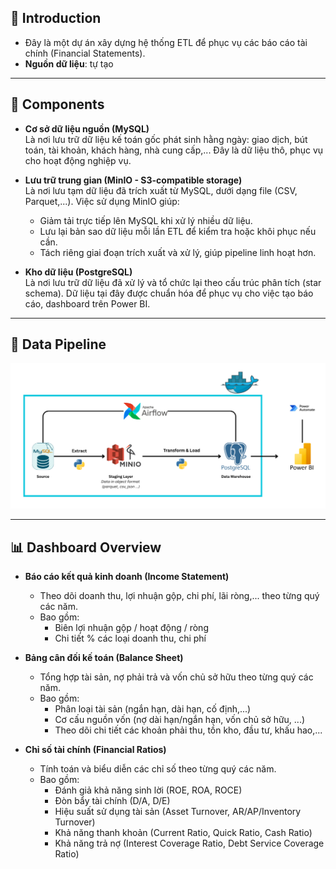 ## 📝 Introduction
- Đây là một dự án xây dựng hệ thống ETL để phục vụ các báo cáo tài chính (Financial Statements).
- **Nguồn dữ liệu**: tự tạo
  
---

## 🧩 Components
- **Cơ sở dữ liệu nguồn (MySQL)**  
  Là nơi lưu trữ dữ liệu kế toán gốc phát sinh hằng ngày: giao dịch, bút toán, tài khoản, khách hàng, nhà cung cấp,... Đây là dữ liệu thô, phục vụ cho hoạt động nghiệp vụ.

- **Lưu trữ trung gian (MinIO - S3-compatible storage)**  
  Là nơi lưu tạm dữ liệu đã trích xuất từ MySQL, dưới dạng file (CSV, Parquet,...). Việc sử dụng MinIO giúp:
  - Giảm tải trực tiếp lên MySQL khi xử lý nhiều dữ liệu.
  - Lưu lại bản sao dữ liệu mỗi lần ETL để kiểm tra hoặc khôi phục nếu cần.
  - Tách riêng giai đoạn trích xuất và xử lý, giúp pipeline linh hoạt hơn.

- **Kho dữ liệu (PostgreSQL)**  
  Là nơi lưu trữ dữ liệu đã xử lý và tổ chức lại theo cấu trúc phân tích (star schema). Dữ liệu tại đây được chuẩn hóa để phục vụ cho việc tạo báo cáo, dashboard trên Power BI.
  
---

##  🔄  Data Pipeline
![Data Pipeline](pipeline.png)

---

## 📊 Dashboard Overview

- **Báo cáo kết quả kinh doanh (Income Statement)**  
  - Theo dõi doanh thu, lợi nhuận gộp, chi phí, lãi ròng,... theo từng quý các năm.  
  - Bao gồm:
    - Biên lợi nhuận gộp / hoạt động / ròng
    - Chi tiết % các loại doanh thu, chi phí


- **Bảng cân đối kế toán (Balance Sheet)**
  - Tổng hợp tài sản, nợ phải trả và vốn chủ sở hữu theo từng quý các năm.  
  - Bao gồm:
    - Phân loại tài sản (ngắn hạn, dài hạn, cố định,...)
    - Cơ cấu nguồn vốn (nợ dài hạn/ngắn hạn, vốn chủ sở hữu, ...)
    - Theo dõi chi tiết các khoản phải thu, tồn kho, đầu tư, khấu hao,...

- **Chỉ số tài chính (Financial Ratios)**
  - Tính toán và biểu diễn các chỉ số theo từng quý các năm.
  - Bao gồm:
    - Đánh giả khả năng sinh lời (ROE, ROA, ROCE)
    - Đòn bẩy tài chính (D/A, D/E)
    - Hiệu suất sử dụng tài sản (Asset Turnover, AR/AP/Inventory Turnover)
    - Khả năng thanh khoản (Current Ratio, Quick Ratio, Cash Ratio)
    - Khả năng trả nợ (Interest Coverage Ratio, Debt Service Coverage Ratio)
